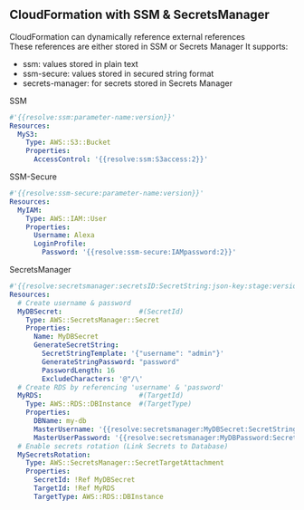 ## CloudFormation with SSM & SecretsManager

CloudFormation can dynamically reference external references
<br>These references are either stored in SSM or Secrets Manager
It supports:
- ssm: values stored in plain text
- ssm-secure: values stored in secured string format
- secrets-manager: for secrets stored in Secrets Manager

SSM
```yaml
#'{{resolve:ssm:parameter-name:version}}'
Resources:
  MyS3:
    Type: AWS::S3::Bucket
    Properties:
      AccessControl: '{{resolve:ssm:S3access:2}}'
```
SSM-Secure
```yaml
#'{{resolve:ssm-secure:parameter-name:version}}'
Resources:
  MyIAM:
    Type: AWS::IAM::User
    Properties:
      Username: Alexa
      LoginProfile:
        Password: '{{resolve:ssm-secure:IAMpassword:2}}'
```
SecretsManager
```yaml
#'{{resolve:secretsmanager:secretsID:SecretString:json-key:stage:version}}'
Resources:
  # Create username & password
  MyDBSecret:                   #(SecretId)
    Type: AWS::SecretsManager::Secret
    Properties:
      Name: MyDBSecret
      GenerateSecretString:
        SecretStringTemplate: '{"username": "admin"}'
        GenerateStringPassword: "password"
        PasswordLength: 16
        ExcludeCharacters: '@"/\'
  # Create RDS by referencing 'username' & 'password' 
  MyRDS:                        #(TargetId)
    Type: AWS::RDS::DBInstance  #(TargetType)
    Properties:
      DBName: my-db
      MasterUsername: '{{resolve:secretsmanager:MyDBSecret:SecretString:username}}'
      MasterUserPassword: '{{resolve:secretsmanager:MyDBPassword:SecretString:password}}'
  # Enable secrets rotation (Link Secrets to Database)
  MySecretsRotation:
    Type: AWS::SecretsManager::SecretTargetAttachment
    Properties:
      SecretId: !Ref MyDBSecret
      TargetId: !Ref MyRDS
      TargetType: AWS::RDS::DBInstance
```
